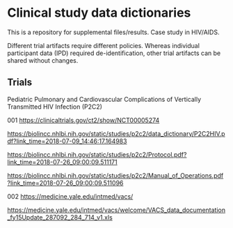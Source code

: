 # Clinical study data dictionaries

This is a repository for supplemental files/results. 
Case study in HIV/AIDS.

Different trial artifacts require different policies. Whereas individual participant data (IPD) required de-identification, other trial artifacts can be shared without changes. 

## Trials

Pediatric Pulmonary and Cardiovascular Complications of Vertically Transmitted HIV Infection (P2C2)


001
https://clinicaltrials.gov/ct2/show/NCT00005274

https://biolincc.nhlbi.nih.gov/static/studies/p2c2/data_dictionary/P2C2HIV.pdf?link_time=2018-07-09_14:46:17.164983

https://biolincc.nhlbi.nih.gov/static/studies/p2c2/Protocol.pdf?link_time=2018-07-26_09:00:09.511171

https://biolincc.nhlbi.nih.gov/static/studies/p2c2/Manual_of_Operations.pdf?link_time=2018-07-26_09:00:09.511096


002
https://medicine.yale.edu/intmed/vacs/

https://medicine.yale.edu/intmed/vacs/welcome/VACS_data_documentation_fy15Update_287092_284_714_v1.xls






